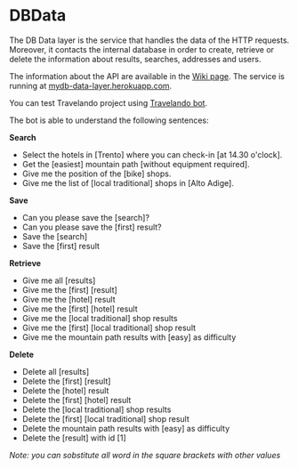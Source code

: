 # DBData
The DB Data layer is the service that handles the data of the HTTP requests. 
Moreover, it contacts the internal database in order to create, retrieve or delete the information 
about results, searches, addresses and users.

The information about the API are available in the [Wiki page](https://github.com/SDEProject/DBData/wiki).
The service is running at [mydb-data-layer.herokuapp.com](https://mydb-data-layer.herokuapp.com).

You can test Travelando project using [Travelando bot](http://t.me/TravelandoBot). 

The bot is able to understand the following sentences:

**Search**
* Select the hotels in [Trento] where you can check-in [at 14.30 o'clock].
* Get the [easiest] mountain path [without equipment required].
* Give me the position of the [bike] shops.
* Give me the list of [local traditional] shops in [Alto Adige].

**Save**
* Can you please save the [search]?
* Can you please save the [first] result?
* Save the [search]
* Save the [first] result

**Retrieve**
* Give me all [results]
* Give me the [first] [result]
* Give me the [hotel] result
* Give me the [first] [hotel] result
* Give me the [local traditional] shop results
* Give me the [first] [local traditional] shop result
* Give me the mountain path results with [easy] as difficulty

**Delete**
* Delete all [results]
* Delete the [first] [result]
* Delete the [hotel] result
* Delete the [first] [hotel] result
* Delete the [local traditional] shop results
* Delete the [first] [local traditional] shop result
* Delete the mountain path results with [easy] as difficulty
* Delete the [result] with id [1]

_Note: you can sobstitute all word in the square brackets with other values_
